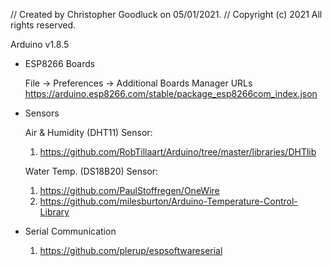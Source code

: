 //  Created by Christopher Goodluck on 05/01/2021.
//  Copyright (c) 2021 All rights reserved.

Arduino v1.8.5

- ESP8266 Boards

    File -> Preferences -> Additional Boards Manager URLs
    https://arduino.esp8266.com/stable/package_esp8266com_index.json

- Sensors

    Air & Humidity (DHT11) Sensor: 
    1. https://github.com/RobTillaart/Arduino/tree/master/libraries/DHTlib

    Water Temp. (DS18B20) Sensor: 
    1. https://github.com/PaulStoffregen/OneWire
    2. https://github.com/milesburton/Arduino-Temperature-Control-Library

- Serial Communication

    1. https://github.com/plerup/espsoftwareserial